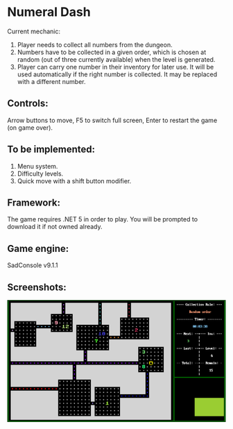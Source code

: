 # Numeral Dash
Current mechanic:
1. Player needs to collect all numbers from the dungeon.
2. Numbers have to be collected in a given order, which is chosen at random (out of three currently available) when the level is generated.
3. Player can carry one number in their inventory for later use. It will be used automatically if the right number is collected. It may be replaced with a different number.

## Controls:

Arrow buttons to move, F5 to switch full screen, Enter to restart the game (on game over).

## To be implemented:
1. Menu system.
2. Difficulty levels.
3. Quick move with a shift button modifier.

## Framework:

The game requires .NET 5 in order to play. You will be prompted to download it if not owned already.

## Game engine:

SadConsole v9.1.1

## Screenshots:

![screenshot](/screenshot.png)
